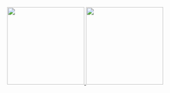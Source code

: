 <div>
  <a href="https://github.com/alexfabianojr">
  <img height="180em" src="https://github-readme-stats.vercel.app/api?username=alexfabianojr&show_icons=true&theme=dracula&include_all_commits=true&count_private=true"/>
  <img height="180em" src="https://github-readme-stats.vercel.app/api/top-langs/?username=alexfabianojr&layout=compact&langs_count=7&theme=night"/>
</div>
